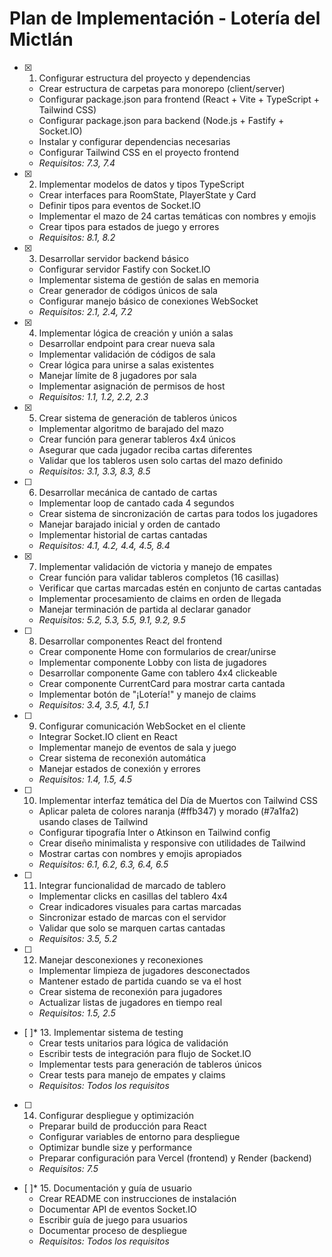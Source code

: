 # Plan de Implementación - Lotería del Mictlán

- [x] 1. Configurar estructura del proyecto y dependencias
  - Crear estructura de carpetas para monorepo (client/server)
  - Configurar package.json para frontend (React + Vite + TypeScript + Tailwind CSS)
  - Configurar package.json para backend (Node.js + Fastify + Socket.IO)
  - Instalar y configurar dependencias necesarias
  - Configurar Tailwind CSS en el proyecto frontend
  - _Requisitos: 7.3, 7.4_

- [x] 2. Implementar modelos de datos y tipos TypeScript
  - Crear interfaces para RoomState, PlayerState y Card
  - Definir tipos para eventos de Socket.IO
  - Implementar el mazo de 24 cartas temáticas con nombres y emojis
  - Crear tipos para estados de juego y errores
  - _Requisitos: 8.1, 8.2_

- [x] 3. Desarrollar servidor backend básico
  - Configurar servidor Fastify con Socket.IO
  - Implementar sistema de gestión de salas en memoria
  - Crear generador de códigos únicos de sala
  - Configurar manejo básico de conexiones WebSocket
  - _Requisitos: 2.1, 2.4, 7.2_

- [x] 4. Implementar lógica de creación y unión a salas
  - Desarrollar endpoint para crear nueva sala
  - Implementar validación de códigos de sala
  - Crear lógica para unirse a salas existentes
  - Manejar límite de 8 jugadores por sala
  - Implementar asignación de permisos de host
  - _Requisitos: 1.1, 1.2, 2.2, 2.3_

- [x] 5. Crear sistema de generación de tableros únicos
  - Implementar algoritmo de barajado del mazo
  - Crear función para generar tableros 4x4 únicos
  - Asegurar que cada jugador reciba cartas diferentes
  - Validar que los tableros usen solo cartas del mazo definido
  - _Requisitos: 3.1, 3.3, 8.3, 8.5_

- [ ] 6. Desarrollar mecánica de cantado de cartas
  - Implementar loop de cantado cada 4 segundos
  - Crear sistema de sincronización de cartas para todos los jugadores
  - Manejar barajado inicial y orden de cantado
  - Implementar historial de cartas cantadas
  - _Requisitos: 4.1, 4.2, 4.4, 4.5, 8.4_

- [x] 7. Implementar validación de victoria y manejo de empates
  - Crear función para validar tableros completos (16 casillas)
  - Verificar que cartas marcadas estén en conjunto de cartas cantadas
  - Implementar procesamiento de claims en orden de llegada
  - Manejar terminación de partida al declarar ganador
  - _Requisitos: 5.2, 5.3, 5.5, 9.1, 9.2, 9.5_

- [ ] 8. Desarrollar componentes React del frontend
  - Crear componente Home con formularios de crear/unirse
  - Implementar componente Lobby con lista de jugadores
  - Desarrollar componente Game con tablero 4x4 clickeable
  - Crear componente CurrentCard para mostrar carta cantada
  - Implementar botón de "¡Lotería!" y manejo de claims
  - _Requisitos: 3.4, 3.5, 4.1, 5.1_

- [ ] 9. Configurar comunicación WebSocket en el cliente
  - Integrar Socket.IO client en React
  - Implementar manejo de eventos de sala y juego
  - Crear sistema de reconexión automática
  - Manejar estados de conexión y errores
  - _Requisitos: 1.4, 1.5, 4.5_

- [ ] 10. Implementar interfaz temática del Día de Muertos con Tailwind CSS
  - Aplicar paleta de colores naranja (#ffb347) y morado (#7a1fa2) usando clases de Tailwind
  - Configurar tipografía Inter o Atkinson en Tailwind config
  - Crear diseño minimalista y responsive con utilidades de Tailwind
  - Mostrar cartas con nombres y emojis apropiados
  - _Requisitos: 6.1, 6.2, 6.3, 6.4, 6.5_

- [ ] 11. Integrar funcionalidad de marcado de tablero
  - Implementar clicks en casillas del tablero 4x4
  - Crear indicadores visuales para cartas marcadas
  - Sincronizar estado de marcas con el servidor
  - Validar que solo se marquen cartas cantadas
  - _Requisitos: 3.5, 5.2_

- [ ] 12. Manejar desconexiones y reconexiones
  - Implementar limpieza de jugadores desconectados
  - Mantener estado de partida cuando se va el host
  - Crear sistema de reconexión para jugadores
  - Actualizar listas de jugadores en tiempo real
  - _Requisitos: 1.5, 2.5_

- [ ]* 13. Implementar sistema de testing
  - Crear tests unitarios para lógica de validación
  - Escribir tests de integración para flujo de Socket.IO
  - Implementar tests para generación de tableros únicos
  - Crear tests para manejo de empates y claims
  - _Requisitos: Todos los requisitos_

- [ ] 14. Configurar despliegue y optimización
  - Preparar build de producción para React
  - Configurar variables de entorno para despliegue
  - Optimizar bundle size y performance
  - Preparar configuración para Vercel (frontend) y Render (backend)
  - _Requisitos: 7.5_

- [ ]* 15. Documentación y guía de usuario
  - Crear README con instrucciones de instalación
  - Documentar API de eventos Socket.IO
  - Escribir guía de juego para usuarios
  - Documentar proceso de despliegue
  - _Requisitos: Todos los requisitos_

